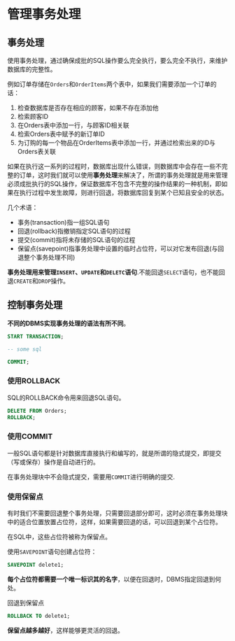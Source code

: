 # 管理事务处理

## 事务处理

使用事务处理，通过确保成批的SQL操作要么完全执行，要么完全不执行，来维护数据库的完整性。

例如订单存储在`Orders`和`OrderItems`两个表中，如果我们需要添加一个订单的话：

1. 检查数据库是否存在相应的顾客，如果不存在添加他
2. 检索顾客ID
3. 在Orders表中添加一行，与顾客ID相关联
4. 检索Orders表中赋予的新订单ID
5. 为订购的每一个物品在OrderItems表中添加一行，并通过检索出来的ID与Orders表关联

如果在执行这一系列的过程时，数据库出现什么错误，则数据库中会存在一些不完整的订单，这时我们就可以使用**事务处理**来解决了，所谓的事务处理就是用来管理必须成批执行的SQL操作，保证数据库不包含不完整的操作结果的一种机制，即如果在执行过程中发生故障，则进行回退，将数据库回复到某个已知且安全的状态。

几个术语：

- 事务(transaction)指一组SQL语句
- 回退(rollback)指撤销指定SQL语句的过程
- 提交(commit)指将未存储的SQL语句的过程
- 保留点(savepoint)指事务处理中设置的临时占位符，可以对它发布回退(与回退整个事务处理不同)

**事务处理用来管理`INSERT`、`UPDATE`和`DELETC`语句**.不能回退`SELECT`语句，也不能回退`CREATE`和`DROP`操作。

## 控制事务处理

**不同的DBMS实现事务处理的语法有所不同**。

```sql
START TRANSACTION;

-- some sql

COMMIT;
```

### 使用ROLLBACK

SQL的ROLLBACK命令用来回退SQL语句。

```sql
DELETE FROM Orders;
ROLLBACK;
```

### 使用COMMIT

一般SQL语句都是针对数据库直接执行和编写的，就是所谓的隐式提交，即提交（写或保存）操作是自动进行的。

在事务处理块中不会隐式提交，需要用`COMMIT`进行明确的提交.

### 使用保留点

有时我们不需要回退整个事务处理，只需要回退部分即可，这时必须在事务处理块中的适合位置放置占位符，这样，如果需要回退的话，可以回退到某个占位符。

在SQL中，这些占位符被称为保留点。

使用`SAVEPOINT`语句创建占位符：

```SQL
SAVEPOINT delete1;
```

**每个占位符都需要一个唯一标识其的名字**，以便在回退时，DBMS指定回退到何处。

回退到保留点

```sql
ROLLBACK TO delete1;
```

**保留点越多越好**，这样能够更灵活的回退。